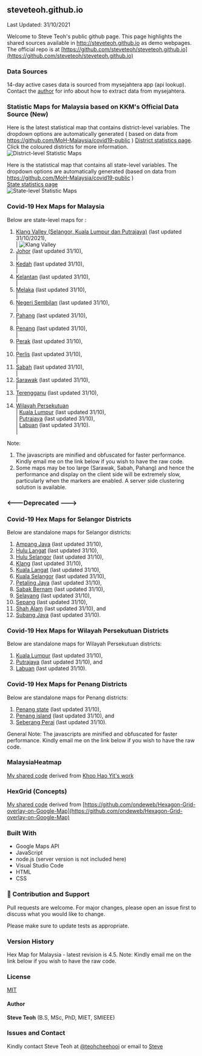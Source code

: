 ﻿## steveteoh.github.io
Last Updated: 31/10/2021

Welcome to Steve Teoh's public github page. This page highlights the shared sources available in http://steveteoh.github.io as demo webpages.
The official repo is at [https://github.com/steveteoh/steveteoh.github.io](https://github.com/steveteoh/steveteoh.github.io)

### Data Sources
14-day active cases data is sourced from mysejahtera app (api lookup). Contact the [author](mailto:chteoh@1utar.my?subject=Mysejahtera "Mysejahtera") for info about how to extract data from mysejahtera.

### Statistic Maps for Malaysia based on KKM's Official Data Source (New)
Here is the latest statistical map that contains district-level variables. The dropdown options are automatically generated ( based on data from https://github.com/MoH-Malaysia/covid19-public ) 
[District statistics page](https://steveteoh.github.io/Statistics/main2.html). Click the coloured districts for more information.
![District-level Statistic Maps](https://steveteoh.github.io/img/statistics2.png) 

Here is the statistical map that contains all state-level variables. The dropdown options are automatically generated (based on data from https://github.com/MoH-Malaysia/covid19-public )  
[State statistics page](https://steveteoh.github.io/Statistics/)     
![State-level Statistic Maps](https://steveteoh.github.io/img/statistics.png)

### Covid-19 Hex Maps for Malaysia
Below are state-level maps for : <br>
1. [Klang Valley (Selangor, Kuala Lumpur dan Putrajaya)](http://steveteoh.github.io/KlangValley/) (last updated 31/10/2021), <br> |  ![Klang Valley](https://steveteoh.github.io/img/klangvalley.jpg)
2. [Johor](http://steveteoh.github.io/Johor/) (last updated 31/10), <br>        |
3. [Kedah](https://steveteoh.github.io/Kedah/) (last updated 31/10), <br>  |
4. [Kelantan](https://steveteoh.github.io/Kelantan/) (last updated 31/10), <br>  |
5. [Melaka](http://steveteoh.github.io/Melaka/) (last updated 31/10), <br>  |
6. [Negeri Sembilan](http://steveteoh.github.io/NegeriSembilan/) (last updated 31/10), <br>  |
7. [Pahang](https://steveteoh.github.io/Pahang/) (last updated 31/10), <br>  |
8. [Penang](http://steveteoh.github.io/Penang/) (last updated 31/10), <br>  |
9. [Perak](https://steveteoh.github.io/Perak/) (last updated 31/10), <br>  |
10. [Perlis](https://steveteoh.github.io/Perlis/) (last updated 31/10), <br>  |
11. [Sabah](http://steveteoh.github.io/Sabah/) (last updated 31/10), <br>  |
12. [Sarawak](http://steveteoh.github.io/Sarawak/) (last updated 31/10), <br>  |
13. [Terengganu](https://steveteoh.github.io/Terengganu/) (last updated 31/10), <br>  |
14. [Wilayah Persekutuan](http://steveteoh.github.io/Wilayah/) <br>  |
    [Kuala Lumpur](http://steveteoh.github.io/KualaLumpur/) (last updated 31/10), <br>  |
    [Putrajaya](http://steveteoh.github.io/Putrajaya/) (last updated 31/10), <br>  |
    [Labuan](http://steveteoh.github.io/Labuan/) (last updated 31/10).<br>  |
 
Note: 
1. The javascripts are minified and obfuscated for faster performance. Kindly email me on the link below if you wish to have the raw code. 
2. Some maps may be too large (Sarawak, Sabah, Pahang) and hence the performance and display on the client side will be extremely slow, particularly when the markers are enabled. 
   A server side clustering solution is available.

### <---Deprecated --->
### Covid-19 Hex Maps for Selangor Districts
Below are standalone maps for Selangor districts: <br>
1. [Ampang Jaya](http://steveteoh.github.io/Selangor/AmpangJaya/) (last updated 31/10), <br>
2. [Hulu Langat](http://steveteoh.github.io/Selangor/HuluLangat/) (last updated 31/10), <br>
3. [Hulu Selangor](http://steveteoh.github.io/Selangor/HuluSelangor/) (last updated 31/10), <br>
4. [Klang](http://steveteoh.github.io/Selangor/Klang/) (last updated 31/10), <br>
5. [Kuala Langat](http://steveteoh.github.io/Selangor/KualaLangat/) (last updated 31/10), <br>
6. [Kuala Selangor](http://steveteoh.github.io/Selangor/KualaSelangor/) (last updated 31/10), <br>
7. [Petaling Jaya](http://steveteoh.github.io/Selangor/PetalingJaya/) (last updated 31/10), <br>
8. [Sabak Bernam](http://steveteoh.github.io/Selangor/SabakBernam) (last updated 31/10), <br>
9. [Selayang](http://steveteoh.github.io/Selangor/Selayang/) (last updated 31/10), <br>
10. [Sepang](http://steveteoh.github.io/Selangor/Sepang/) (last updated 31/10), <br>
11. [Shah Alam](http://steveteoh.github.io/Selangor/ShahAlam/) (last updated 31/10), and  <br>
12. [Subang Jaya](http://steveteoh.github.io/Selangor/SubangJaya/) (last updated 31/10).<br>

### Covid-19 Hex Maps for Wilayah Persekutuan Districts
Below are standalone maps for Wilayah Persekutuan districts: <br>
1. [Kuala Lumpur](http://steveteoh.github.io/KualaLumpur) (last updated 31/10),<br>
2. [Putrajaya](http://steveteoh.github.io/Putrajaya) (last updated 31/10), and<br>
3. [Labuan](http://steveteoh.github.io/Labuan) (last updated 31/10).<br>

### Covid-19 Hex Maps for Penang Districts
Below are standalone maps for Penang districts: <br>
1. [Penang state](http://steveteoh.github.io/Penang/index.html) (last updated 31/10),  <br>
2. [Penang island](http://steveteoh.github.io/Penang/island.html) (last updated 31/10), and  <br>
3. [Seberang Perai](http://steveteoh.github.io/Penang/perai.html) (last updated 31/10). <br>

General Note: The javascripts are minified and obfuscated for faster performance. Kindly email me on the link below if you wish to have the raw code. 

### MalaysiaHeatmap
[My shared code](http://steveteoh.github.io/MalaysiaHeatMap) derived from [Khoo Hao Yit's work](https://github.com/KhooHaoYit/KhooHaoYit.github.io/tree/main/Covid19%20Malaysia%20Heatmap)

### HexGrid (Concepts)
[My shared code](http://steveteoh.github.io/HexGrid) derived from [https://github.com/ondeweb/Hexagon-Grid-overlay-on-Google-Map](https://github.com/ondeweb/Hexagon-Grid-overlay-on-Google-Map) 

### Built With

- Google Maps API
- JavaScript
- node.js (server version is not included here)
- Visual Studio Code
- HTML
- CSS

### 🤝 Contribution and Support
Pull requests are welcome. For major changes, please open an issue first to discuss what you would like to change.

Please make sure to update tests as appropriate.

### Version History
Hex Map for Malaysia - latest revision is 4.5.
Note: Kindly email me on the link below if you wish to have the raw code. 

### License
[MIT](https://steveteoh.github.io/LICENSE)

#### Author
**Steve Teoh** (B.S, MSc, PhD, MIET, SMIEEE)

### Issues and Contact
Kindly contact Steve Teoh at [@teohcheehooi](https://twitter.com/teohcheehooi) or email to [Steve](mailto:chteoh@1utar.my?subject=Map "Map")

